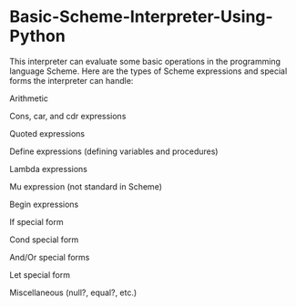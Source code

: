 # Basic-Scheme-Interpreter-Using-Python
This interpreter can evaluate some basic operations in the programming language Scheme. Here are the types of Scheme expressions and special forms the interpreter can handle:

Arithmetic

Cons, car, and cdr expressions

Quoted expressions

Define expressions (defining variables and procedures)

Lambda expressions

Mu expression (not standard in Scheme)

Begin expressions

If special form

Cond special form

And/Or special forms

Let special form

Miscellaneous (null?, equal?, etc.)
